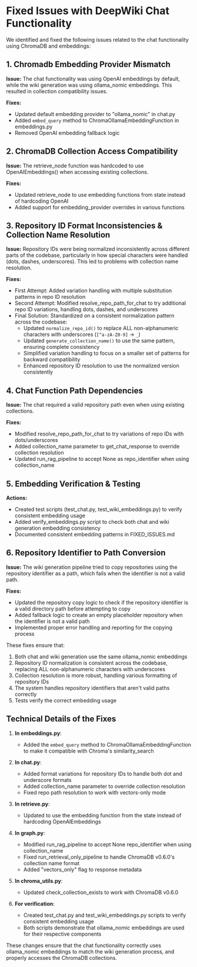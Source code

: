 # Fixed Issues with DeepWiki Chat Functionality

We identified and fixed the following issues related to the chat functionality using ChromaDB and embeddings:

## 1. Chromadb Embedding Provider Mismatch

**Issue:** The chat functionality was using OpenAI embeddings by default, while the wiki generation was using ollama_nomic embeddings. This resulted in collection compatibility issues.

**Fixes:**
- Updated default embedding provider to "ollama_nomic" in chat.py
- Added `embed_query` method to ChromaOllamaEmbeddingFunction in embeddings.py
- Removed OpenAI embedding fallback logic

## 2. ChromaDB Collection Access Compatibility

**Issue:** The retrieve_node function was hardcoded to use OpenAIEmbeddings() when accessing existing collections.

**Fixes:**
- Updated retrieve_node to use embedding functions from state instead of hardcoding OpenAI
- Added support for embedding_provider overrides in various functions

## 3. Repository ID Format Inconsistencies & Collection Name Resolution

**Issue:** Repository IDs were being normalized inconsistently across different parts of the codebase, particularly in how special characters were handled (dots, dashes, underscores). This led to problems with collection name resolution.

**Fixes:**
- First Attempt: Added variation handling with multiple substitution patterns in repo ID resolution
- Second Attempt: Modified resolve_repo_path_for_chat to try additional repo ID variations, handling dots, dashes, and underscores
- Final Solution: Standardized on a consistent normalization pattern across the codebase:
  - Updated `normalize_repo_id()` to replace ALL non-alphanumeric characters with underscores (`[^a-zA-Z0-9]` → `_`)
  - Updated `generate_collection_name()` to use the same pattern, ensuring complete consistency
  - Simplified variation handling to focus on a smaller set of patterns for backward compatibility
  - Enhanced repository ID resolution to use the normalized version consistently

## 4. Chat Function Path Dependencies

**Issue:** The chat required a valid repository path even when using existing collections.

**Fixes:**
- Modified resolve_repo_path_for_chat to try variations of repo IDs with dots/underscores
- Added collection_name parameter to get_chat_response to override collection resolution
- Updated run_rag_pipeline to accept None as repo_identifier when using collection_name

## 5. Embedding Verification & Testing

**Actions:**
- Created test scripts (test_chat.py, test_wiki_embeddings.py) to verify consistent embedding usage
- Added verify_embeddings.py script to check both chat and wiki generation embedding consistency
- Documented consistent embedding patterns in FIXED_ISSUES.md

## 6. Repository Identifier to Path Conversion

**Issue:** The wiki generation pipeline tried to copy repositories using the repository identifier as a path, which fails when the identifier is not a valid path.

**Fixes:**
- Updated the repository copy logic to check if the repository identifier is a valid directory path before attempting to copy
- Added fallback logic to create an empty placeholder repository when the identifier is not a valid path
- Implemented proper error handling and reporting for the copying process

These fixes ensure that:
1. Both chat and wiki generation use the same ollama_nomic embeddings
2. Repository ID normalization is consistent across the codebase, replacing ALL non-alphanumeric characters with underscores
3. Collection resolution is more robust, handling various formatting of repository IDs
4. The system handles repository identifiers that aren't valid paths correctly
5. Tests verify the correct embedding usage

## Technical Details of the Fixes

1. **In embeddings.py**:
   - Added the `embed_query` method to ChromaOllamaEmbeddingFunction to make it compatible with Chroma's similarity_search

2. **In chat.py**:
   - Added format variations for repository IDs to handle both dot and underscore formats
   - Added collection_name parameter to override collection resolution
   - Fixed repo path resolution to work with vectors-only mode

3. **In retrieve.py**:
   - Updated to use the embedding function from the state instead of hardcoding OpenAIEmbeddings

4. **In graph.py**:
   - Modified run_rag_pipeline to accept None repo_identifier when using collection_name
   - Fixed run_retrieval_only_pipeline to handle ChromaDB v0.6.0's collection name format
   - Added "vectors_only" flag to response metadata

5. **In chroma_utils.py**:
   - Updated check_collection_exists to work with ChromaDB v0.6.0

6. **For verification**:
   - Created test_chat.py and test_wiki_embeddings.py scripts to verify consistent embedding usage
   - Both scripts demonstrate that ollama_nomic embeddings are used for their respective components

These changes ensure that the chat functionality correctly uses ollama_nomic embeddings to match the wiki generation process, and properly accesses the ChromaDB collections. 